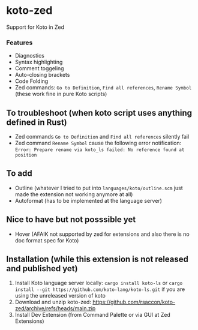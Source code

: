 # koto-zed
Support for Koto in Zed

### Features
- Diagnostics
- Syntax highlighting
- Comment toggeling
- Auto-closing brackets
- Code Folding
- Zed commands: `Go to Definition`, `Find all references`, `Rename Symbol` (these work fine in pure Koto scripts)

## To troubleshoot (when koto script uses anything defined in Rust)
- Zed commands `Go to Definition` and `Find all references` silently fail
- Zed command `Rename Symbol` cause the following error notification: `Error: Prepare rename via koto_ls failed: No reference found at position`

## To add
- Outline (whatever I tried to put into `languages/koto/outline.scm` just made the extension not working anymore at all)
- Autoformat (has to be implemented at the language server)

## Nice to have but not posssible yet
- Hover (AFAIK not supported by zed for extensions and also there is no doc format spec for Koto)

## Installation (while this extension is not released and published yet)
1. Install Koto language server locally: `cargo install koto-ls` or `cargo install --git https://github.com/koto-lang/koto-ls.git` if you are using the unreleased version of koto
2. Download and unzip koto-zed: https://github.com/rsaccon/koto-zed/archive/refs/heads/main.zip
4. Install Dev Extension (from Command Palette or via GUI at Zed Extensions)
